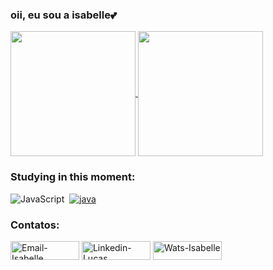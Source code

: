 ### oii, eu sou a isabelle💕
<a href="https://github.com/anuraghazra/github-readme-stats">
  <img height=200 align="center" src="https://github-readme-stats.vercel.app/api?username=isabellecastello&show_icons=true&theme=radical" />
</a>
<a href="https://github.com/isabellecastello/convoychat">
  <img height=200 align="center" src="https://github-readme-stats.vercel.app/api/top-langs?username=isabellecastello&layout=compact&langs_count=8&card_width=320&theme=radical" />
</a>

### Studying in this moment:
 ![JavaScript](https://img.shields.io/badge/-JavaScript-0D1117?style=for-the-badge&logo=javascript&labelColor=0D1117)&nbsp;
 [![java](https://img.shields.io/badge/Java-ED8B00?style=for-the-badge&logo=openjdk&logoColor=white)]()

 <h3>Contatos:</h3>
<div>
  <a target="_blank" href="mailto: isabellebranco12@gmail.com"> <img height="30" width="110" alt="Email-Isabelle" src="https://img.shields.io/badge/Gmail-D14836?style=for-the-badge&logo=gmail&logoColor=white"/></a>
  </a> 
  <a target="_blank" href="https://www.linkedin.com/in/lucas-costamrq/"> <img height="30" width="110" alt="Linkedin-Lucas" src="https://img.shields.io/badge/LinkedIn-0077B5?style=for-the-badge&logo=linkedin&logoColor=white"/></a
  <a target="_blank" href="https://api.whatsapp.com/send?phone=5585996781102&text=Oii,%20tudo%20bem?%20"> <img height="30" width="110" alt="Wats-Isabelle" src="https://img.shields.io/badge/WhatsApp-25D366?style=for-the-badge&logo=whatsapp&logoColor=white"/></a>
</div>


          
</div>          
          
          
